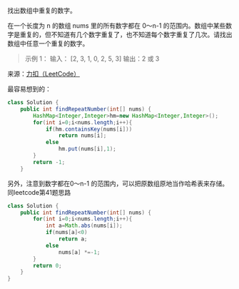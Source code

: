 找出数组中重复的数字。


在一个长度为 n 的数组 nums 里的所有数字都在 0～n-1 的范围内。数组中某些数字是重复的，但不知道有几个数字重复了，也不知道每个数字重复了几次。请找出数组中任意一个重复的数字。

>示例 1：
输入：
[2, 3, 1, 0, 2, 5, 3]
输出：2 或 3 

来源：[力扣（LeetCode）](https://leetcode-cn.com/problems/shu-zu-zhong-zhong-fu-de-shu-zi-lcof)

最容易想到的：
```java
class Solution {
    public int findRepeatNumber(int[] nums) {
        HashMap<Integer,Integer>hm=new HashMap<Integer,Integer>();
        for(int i=0;i<nums.length;i++){
            if(hm.containsKey(nums[i]))
                return nums[i];
            else 
                hm.put(nums[i],1);
        }
        return -1;
    }
```

另外，注意到数字都在0～n-1 的范围内，可以把原数组原地当作哈希表来存储。同leetcode第41题思路

```java
class Solution {
    public int findRepeatNumber(int[] nums) {
        for(int i=0;i<nums.length;i++){
            int a=Math.abs(nums[i]);
            if(nums[a]<0)
                return a;
            else 
                nums[a] *=-1;
        }
        return 0;
    }
}
```
